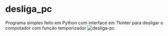 # desliga_pc
Programa simples feito em Python com interface em Tkinter para desligar o computador  com função temporizador
![desliga-pc](https://user-images.githubusercontent.com/52266505/122650559-0e9d4c80-d10a-11eb-911d-1f19c14b8e6a.PNG)
